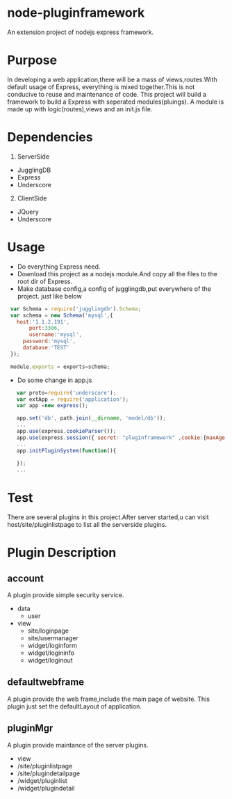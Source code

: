 node-pluginframework
====================
An extension project of nodejs express framework.

# Purpose
 
 In developing a web application,there will be a mass of views,routes.With default usage of Express,
 everything is mixed together.This is not conducive to reuse and  maintenance of code.
 This project will build a framework to build a Express with seperated modules(pluings).
 A module is made up with logic(routes),views and an init.js file.
 
# Dependencies
 1. ServerSide
  * JugglingDB
  * Express
  * Underscore
 2. ClientSide
  * JQuery
  * Underscore
 
# Usage

 * Do everything Express need.
 * Download this project as a nodejs module.And copy all the files to the root dir of Express.
 * Make database config,a config of jugglingdb,put everywhere of the project.
  just like below
 ```javascript
  var Schema = require('jugglingdb').Schema;
  var schema = new Schema('mysql',{
	host:'1.1.2.191',
    	port:3306,
	    username:'mysql',
      password:'mysql',
      database:'TEST'
  });

  module.exports = exports=schema;

 ```
 * Do some change in app.js
 ```javascript
    var proto=require('underscore');
    var extApp = require('application');
    var app =new express();

    app.set('db', path.join(__dirname, 'model/db'));
    ...
    app.use(express.cookieParser());
    app.use(express.session({ secret: "pluginframework" ,cookie:{maxAge:5*60*60*1000}}));
    ...
    app.initPluginSystem(function(){
	
    });
    ...

 ```
    
# Test

 There are several plugins in this project.After server started,u can visit host/site/pluginlistpage 
 to list all the serverside plugins.
 
# Plugin Description

## account 
   A plugin provide simple security service.
  * data
    * user
  * view
    * site/loginpage
    * site/usermanager
    * widget/loginform
    * widget/logininfo
    * widget/loginout
    
## defaultwebframe
   A plugin provide the web frame,include the main page of website.
   This plugin just set the defaultLayout of application.

## pluginMgr
   A plugin provide maintance of the server plugins.
  * view
   * /site/pluginlistpage
   * /site/plugindetailpage
   * /widget/pluginlist
   * /widget/plugindetail
